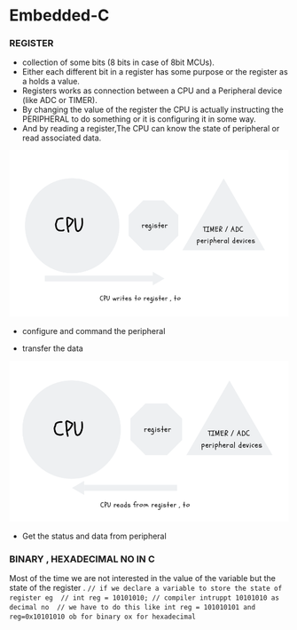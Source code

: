 # Embedded-C
### REGISTER

- collection of some bits (8 bits in case of 8bit MCUs).
- Either each different bit in a register has some purpose or the register as a  holds a value. 
- Registers works  as connection between a CPU and a Peripheral device (like ADC or TIMER). 
- By changing the value of  the register the CPU is actually instructing the PERIPHERAL to do something or it is configuring it in some way.
- And by reading a register,The CPU can know the state of peripheral or read associated data.


<p align="center">
  <img src="https://raw.githubusercontent.com/cvam0000/Embedded-C/master/assest/register.png" width="550" title="">
  
</p>

- configure and command the peripheral 

- transfer the data 


<p align="center">
  <img src="https://raw.githubusercontent.com/cvam0000/Embedded-C/master/assest/reg.png" width="550" title="">
  
</p>

- Get the status and data from peripheral 

### BINARY , HEXADECIMAL  NO IN C 
Most of the time we are not interested in the  value of the variable but the state of the register .
`// if we declare a variable to store the state of register eg 
// int reg = 10101010;
// compiler intruppt 10101010 as decimal no 
// we have to do this like int reg = 101010101 and reg=0x10101010
         ob for binary ox for hexadecimal`
